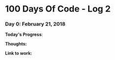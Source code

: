 # 100 Days Of Code - Log 2

### Day 0: February 21, 2018

**Today's Progress**: 

**Thoughts:** 

**Link to work:** []()

